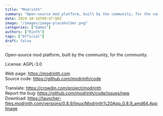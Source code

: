 ```yaml
---
title: "Modrinth"
summary: "Open-source mod platform, built by the community, for the community."
date: 2024-10-16T09:47:00Z
image: "/images/image-placeholder.png"
categories: ["Games"]
authors: ["Rinth"]
tags: ["Official"]
draft: false
---
```


Open-source mod platform, built by the community, for the community.

License: AGPL-3.0

Web page: <https://modrinth.com>  
Source code: <https://github.com/modrinth/code>

Translate: <https://crowdin.com/project/modrinth>  
Report the bug: <https://github.com/modrinth/code/issues/new>  
Download: <https://launcher-files.modrinth.com/versions/0.8.9/linux/Modrinth%20App_0.8.9_amd64.AppImage>
